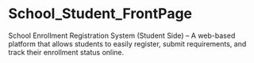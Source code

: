 # School_Student_FrontPage

School Enrollment Registration System (Student Side) – A web-based platform that allows students to easily register, submit requirements, and track their enrollment status online.
